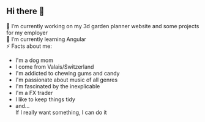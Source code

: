 ## Hi there 👋

 🔭 I’m currently working on my 3d garden planner website and some projects for my employer  
 🌱 I’m currently learning Angular  
 ⚡ Facts about me:  
- I'm a dog mom
- I come from Valais/Switzerland
- I'm addicted to chewing gums and candy
- I'm passionate about music of all genres
- I'm fascinated by the inexplicable
- I'm a FX trader
- I like to keep things tidy
- and...  
If I really want something, I can do it
    
    
    

